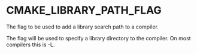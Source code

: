   

# CMAKE_LIBRARY_PATH_FLAG  
The flag to be used to add a library search path to a compiler.  

The flag will be used to specify a library directory to the compiler.
On most compilers this is -L.  


